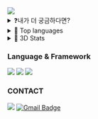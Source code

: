 <img src="https://capsule-render.vercel.app/api?type=shark&color=auto&height=300&section=header&text=궁금한%20개발자%20&fontSize=90&animation=blink" />

<details>
 <summary> ❓내가 더 궁금하다면? </summary>
 
</details>

<details>
<summary>💼 Top languages</summary>
 <div align = "center">
  
  [![Top Langs](https://github-readme-stats.vercel.app/api/top-langs/?username=subsub97&hide=jupyter%20notebook&layout=compact)](https://github.com/subsub97/github-readme-stats)

  [![subsub97's WakaTime stats](https://github-readme-stats.vercel.app/api/wakatime?username=subsub97)](https://github.com/anuraghazra/github-readme-stats)

  </div>
 </details>


<details>
 <summary> 🧬 3D Stats</summary>
 
 ![3D_log](./profile-3d-contrib/profile-south-season-animate.svg)
</details>

### Language & Framework

<div>
  <img src="https://img.shields.io/badge/Python-FFCA28?style=flat-square=python&logo=python&logoColor=white"/>
  <img src="https://img.shields.io/badge/Java-0085CA?style=flat-square=Java&logo=Java&logoColor=white"/>
  <img src="https://img.shields.io/badge/Springboot-6DB33F?style=flat&logo=Springboot&logoColor=white" />
</div>



### CONTACT


<span><a href="https://www.instagram.com/ho_d9.7/"><img src="https://img.shields.io/badge/Instagram-E4405F?style=flat-square&logo=Instagram&logoColor=white"/></a> <a>[![Gmail Badge](https://img.shields.io/badge/-Gmail-c14438?style=flat-square&logo=Gmail&logoColor=white)](javascript:void(location.href='mailto:godqhr721@gmail.com'))</a></span>





